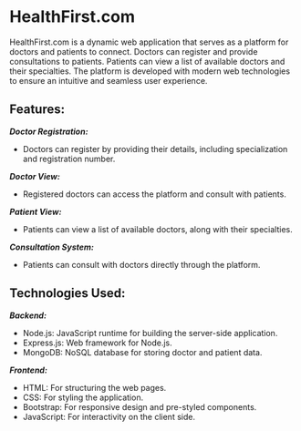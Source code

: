 # **HealthFirst.com**

HealthFirst.com is a dynamic web application that serves as a platform for doctors and patients to connect. Doctors can register and provide consultations to patients. Patients can view a list of available doctors and their specialties. The platform is developed with modern web technologies to ensure an intuitive and seamless user experience.

## **Features:**

***Doctor Registration:*** 
* Doctors can register by providing their details, including specialization and registration number.

***Doctor View:***
* Registered doctors can access the platform and consult with patients.

***Patient View:***
* Patients can view a list of available doctors, along with their specialties.

***Consultation System:***
* Patients can consult with doctors directly through the platform.

## **Technologies Used:**

***Backend:***
* Node.js: JavaScript runtime for building the server-side application.
* Express.js: Web framework for Node.js.
* MongoDB: NoSQL database for storing doctor and patient data.

***Frontend:***
* HTML: For structuring the web pages.
* CSS: For styling the application.
* Bootstrap: For responsive design and pre-styled components.
* JavaScript: For interactivity on the client side.